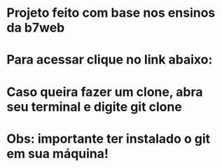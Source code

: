 # Projeto feito com base nos ensinos da b7web
# Para acessar clique no link abaixo:


# Caso queira fazer um clone, abra seu terminal e digite git clone 
# Obs: importante ter instalado o git em sua máquina!